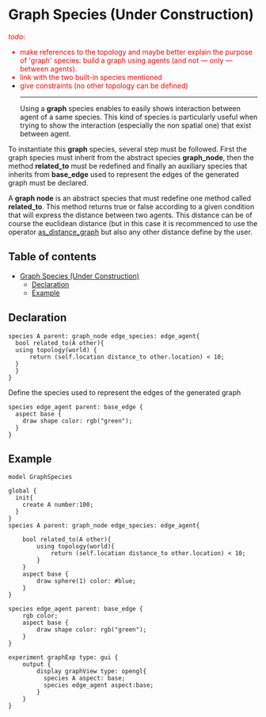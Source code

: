 
# Graph Species (Under Construction)
<font color='red'><i>todo</i>:<br>
<ul><li>make references to the topology and maybe better explain the purpose of 'graph' species: build a graph using agents (and not — only — between agents).<br>
</li><li>link with the two built-in species mentioned<br>
</li><li>give constraints (no other topology can be defined)<br>
</font>
<hr />
Using a <b>graph</b> species enables to easily shows interaction between agent of a same species. This kind of species is particularly useful when trying to show the interaction (especially the non spatial one) that exist between agent.</li></ul>

To instantiate this **graph** species, several step must be followed. First the graph species must inherit from the abstract species **graph\_node**, then the method **related\_to** must be redefined and finally an auxiliary species that inherits from **base\_edge** used to represent the edges of the generated graph must be declared.

A **graph node** is an abstract species that must redefine one method called **related\_to**. This method returns true or false according to a given condition that will express the distance between two agents. This distance can be of course the euclidean distance (but in this case it is recommenced to use the operator [as\_distance\_graph](G__OperatorsAK#as_distance_graph) but also any other distance define by the user.


## Table of contents 

* [Graph Species (Under Construction)](#graph-species-under-construction)
	* [Declaration](#declaration)
	* [Example](#example)




## Declaration

```
species A parent: graph_node edge_species: edge_agent{
  bool related_to(A other){
  using topology(world) {
      return (self.location distance_to other.location) < 10;
  }
  }
}
```

Define the species used to represent the edges of the generated graph
```
species edge_agent parent: base_edge {
  aspect base {
    draw shape color: rgb("green");
  }
}
```




## Example


```
model GraphSpecies

global {
  init{
    create A number:100;	
  }
}
species A parent: graph_node edge_species: edge_agent{

	bool related_to(A other){
		using topology(world){
			return (self.location distance_to other.location) < 10;
		}	
	}
	aspect base {
		draw sphere(1) color: #blue;
	}
}

species edge_agent parent: base_edge {
	rgb color;
	aspect base {
		draw shape color: rgb("green");
	}
}

experiment graphExp type: gui {
	output {
		display graphView type: opengl{
		  species A aspect: base;
		  species edge_agent aspect:base;
		}
	}
}
```
